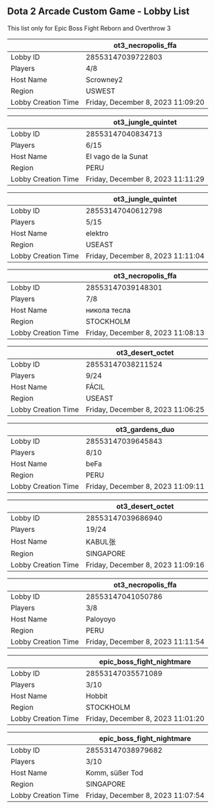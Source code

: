 ## Dota 2 Arcade Custom Game - Lobby List

This list only for Epic Boss Fight Reborn and Overthrow 3

|  | ot3_necropolis_ffa |
| ------ | ------ |
| Lobby ID | 28553147039722803 |
| Players | 4/8 |
| Host Name | Scrowney2 |
| Region | USWEST |
| Lobby Creation Time | Friday, December 8, 2023 11:09:20 |


|  | ot3_jungle_quintet |
| ------ | ------ |
| Lobby ID | 28553147040834713 |
| Players | 6/15 |
| Host Name | El vago de la Sunat |
| Region | PERU |
| Lobby Creation Time | Friday, December 8, 2023 11:11:29 |


|  | ot3_jungle_quintet |
| ------ | ------ |
| Lobby ID | 28553147040612798 |
| Players | 5/15 |
| Host Name | elektro |
| Region | USEAST |
| Lobby Creation Time | Friday, December 8, 2023 11:11:04 |


|  | ot3_necropolis_ffa |
| ------ | ------ |
| Lobby ID | 28553147039148301 |
| Players | 7/8 |
| Host Name | никола тесла |
| Region | STOCKHOLM |
| Lobby Creation Time | Friday, December 8, 2023 11:08:13 |


|  | ot3_desert_octet |
| ------ | ------ |
| Lobby ID | 28553147038211524 |
| Players | 9/24 |
| Host Name | FÁCIL |
| Region | USEAST |
| Lobby Creation Time | Friday, December 8, 2023 11:06:25 |


|  | ot3_gardens_duo |
| ------ | ------ |
| Lobby ID | 28553147039645843 |
| Players | 8/10 |
| Host Name | beFa |
| Region | PERU |
| Lobby Creation Time | Friday, December 8, 2023 11:09:11 |


|  | ot3_desert_octet |
| ------ | ------ |
| Lobby ID | 28553147039686940 |
| Players | 19/24 |
| Host Name | KABUL张 |
| Region | SINGAPORE |
| Lobby Creation Time | Friday, December 8, 2023 11:09:16 |


|  | ot3_necropolis_ffa |
| ------ | ------ |
| Lobby ID | 28553147041050786 |
| Players | 3/8 |
| Host Name | Paloyoyo |
| Region | PERU |
| Lobby Creation Time | Friday, December 8, 2023 11:11:54 |


|  | epic_boss_fight_nightmare |
| ------ | ------ |
| Lobby ID | 28553147035571089 |
| Players | 3/10 |
| Host Name | Hobbit |
| Region | STOCKHOLM |
| Lobby Creation Time | Friday, December 8, 2023 11:01:20 |


|  | epic_boss_fight_nightmare |
| ------ | ------ |
| Lobby ID | 28553147038979682 |
| Players | 3/10 |
| Host Name | Komm, süßer Tod |
| Region | SINGAPORE |
| Lobby Creation Time | Friday, December 8, 2023 11:07:54 |


